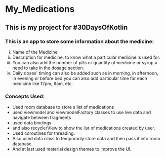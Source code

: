 # My_Medications
<h2>This is my project for #30DaysOfKotlin</h2>

<h3>This is an app to store some information about the medicine:</h3>
<ol type="i">
<li>Name of the Medicine</li>
<li>Description for medicine: to know what a particular medicine is used for.</li>
<li>You can also add the number of pills or quantity of medicine or syrup u need to take in the dosage section.</li>
<li>Daily doses' timing can also be added such as in morning, in afternoon, in evening or before bed you can also 
   add particular time for each medicine like 12pm, 9am, etc.</li>
   </ol>  
 <h3>Concepts Used:</h3>
<ul><li>Used room database to store a list of medications</li>
    <li>used viewmodel and viewmodelFactory classes to use live data and navigate between fragments</li>
    <li>used data bindings</li>
    <li>and also recyclerView to show the list of medications created by user. </li>
    <li>Used coroutines for threading. </li>
    <li>Also used data class to temporarily store data and then pass it into room database.</li>
    <li>And at last used material design themes to improve the UI.</li>
   </ul>

